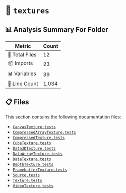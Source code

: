 # 📁 `textures`

## 📊 Analysis Summary For Folder

| Metric | Count |
|--------|-------|
| 📁 Total Files | 12 |
| 📦 Imports | 23 |
| 📊 Variables | 39 |
| 🔢 Line Count | 1,034 |


## 📋 Files

This section contains the following documentation files:

- [`CanvasTexture.tests`](./CanvasTexture.tests.md)
- [`CompressedArrayTexture.tests`](./CompressedArrayTexture.tests.md)
- [`CompressedTexture.tests`](./CompressedTexture.tests.md)
- [`CubeTexture.tests`](./CubeTexture.tests.md)
- [`Data3DTexture.tests`](./Data3DTexture.tests.md)
- [`DataArrayTexture.tests`](./DataArrayTexture.tests.md)
- [`DataTexture.tests`](./DataTexture.tests.md)
- [`DepthTexture.tests`](./DepthTexture.tests.md)
- [`FramebufferTexture.tests`](./FramebufferTexture.tests.md)
- [`Source.tests`](./Source.tests.md)
- [`Texture.tests`](./Texture.tests.md)
- [`VideoTexture.tests`](./VideoTexture.tests.md)